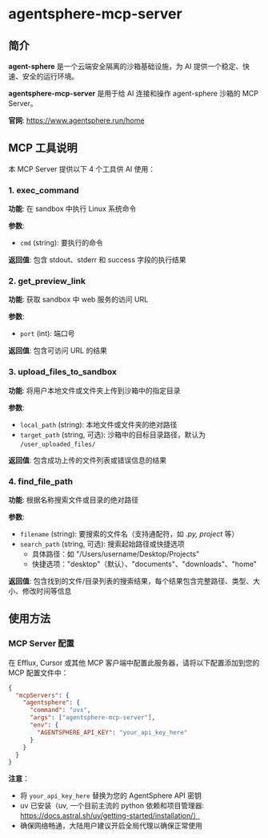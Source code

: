 # agentsphere-mcp-server

## 简介

**agent-sphere** 是一个云端安全隔离的沙箱基础设施，为 AI 提供一个稳定、快速、安全的运行环境。

**agentsphere-mcp-server** 是用于给 AI 连接和操作 agent-sphere 沙箱的 MCP Server。

**官网**: https://www.agentsphere.run/home



## MCP 工具说明

本 MCP Server 提供以下 4 个工具供 AI 使用：

### 1. exec_command
**功能**: 在 sandbox 中执行 Linux 系统命令

**参数**:
- `cmd` (string): 要执行的命令

**返回值**: 包含 stdout、stderr 和 success 字段的执行结果


### 2. get_preview_link
**功能**: 获取 sandbox 中 web 服务的访问 URL

**参数**:
- `port` (int): 端口号

**返回值**: 包含可访问 URL 的结果


### 3. upload_files_to_sandbox
**功能**: 将用户本地文件或文件夹上传到沙箱中的指定目录

**参数**:
- `local_path` (string): 本地文件或文件夹的绝对路径
- `target_path` (string, 可选): 沙箱中的目标目录路径，默认为 `/user_uploaded_files/`

**返回值**: 包含成功上传的文件列表或错误信息的结果


### 4. find_file_path
**功能**: 根据名称搜索文件或目录的绝对路径

**参数**:
- `filename` (string): 要搜索的文件名（支持通配符，如 *.py, project* 等）
- `search_path` (string, 可选): 搜索起始路径或快捷选项
  - 具体路径：如 "/Users/username/Desktop/Projects"
  - 快捷选项："desktop"（默认）、"documents"、"downloads"、"home"

**返回值**: 包含找到的文件/目录列表的搜索结果，每个结果包含完整路径、类型、大小、修改时间等信息


## 使用方法

### MCP Server 配置

在 Efflux, Cursor 或其他 MCP 客户端中配置此服务器，请将以下配置添加到您的 MCP 配置文件中：

```json
{
  "mcpServers": {
    "agentsphere": {
      "command": "uvx",
      "args": ["agentsphere-mcp-server"],
      "env": {
        "AGENTSPHERE_API_KEY": "your_api_key_here"
      }
    }
  }
}
```

**注意**：
- 将 `your_api_key_here` 替换为您的 AgentSphere API 密钥
- uv 已安装（uv, 一个目前主流的 python 依赖和项目管理器: https://docs.astral.sh/uv/getting-started/installation/）
- 确保网络畅通，大陆用户建议开启全局代理以确保正常使用


